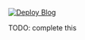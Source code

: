 [![Deploy Blog](https://github.com/coding-agent/coding-agent.github.io/actions/workflows/deploy.yml/badge.svg)](https://github.com/coding-agent/coding-agent.github.io/actions/workflows/deploy.yml)

TODO: complete this
